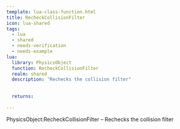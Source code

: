 ```yaml
---
template: lua-class-function.html
title: RecheckCollisionFilter
icon: lua-shared
tags:
  - lua
  - shared
  - needs-verification
  - needs-example
lua:
  library: PhysicsObject
  function: RecheckCollisionFilter
  realm: shared
  description: "Rechecks the collision filter"
  
  
  returns:
    
---
```


<div class="lua__search__keywords">
PhysicsObject:RecheckCollisionFilter &#x2013; Rechecks the collision filter
</div>
